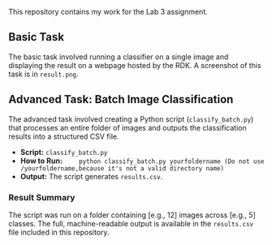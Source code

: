 
This repository contains my work for the Lab 3 assignment.

## Basic Task

The basic task involved running a classifier on a single image and displaying the result on a webpage hosted by the RDK. A screenshot of this task is in `result.png`.

## Advanced Task: Batch Image Classification

The advanced task involved creating a Python script (`classify_batch.py`) that processes an entire folder of images and outputs the classification results into a structured CSV file.

- **Script:** `classify_batch.py`
- **How to Run:** `    python classify_batch.py yourfoldername
    (Do not use /yourfoldername,because it's not a valid directory name)`
- **Output:** The script generates `results.csv`.

### Result Summary

The script was run on a folder containing [e.g., 12] images across [e.g., 5] classes. The full, machine-readable output is available in the `results.csv` file included in this repository.
